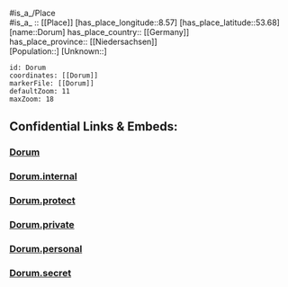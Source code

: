 ﻿---
location: [53.68,8.57] 
mapzoom: [7,12] 
mapmarker: city 
type: City
tags:
- geo/City


SpocWebEntityId: 29856
isDeleted: false
confidential: public

---
#is_a_/Place  
#is_a_ :: [[Place]] 
[has_place_longitude::8.57] 
[has_place_latitude::53.68] 
[name::Dorum] 
has_place_country:: [[Germany]]  
has_place_province:: [[Niedersachsen]]  
[Population::] 
[Unknown::] 


```leaflet
id: Dorum
coordinates: [[Dorum]] 
markerFile: [[Dorum]] 
defaultZoom: 11 
maxZoom: 18
```


## Confidential Links & Embeds: 

### [Dorum](/_public/Earth/Continent/Europe/Europe~Central/Germany/Germany~West/Niedersachsen/counties~Niedersachsen/Cuxhaven/cities~Cuxhaven/Wurster~Nordsee/boroughs~Wurster~Nordsee/Dorum.md) 

### [Dorum.internal](/_internal/Earth/Continent/Europe/Europe~Central/Germany/Germany~West/Niedersachsen/counties~Niedersachsen/Cuxhaven/cities~Cuxhaven/Wurster~Nordsee/boroughs~Wurster~Nordsee/Dorum.internal.md) 

### [Dorum.protect](/_protect/Earth/Continent/Europe/Europe~Central/Germany/Germany~West/Niedersachsen/counties~Niedersachsen/Cuxhaven/cities~Cuxhaven/Wurster~Nordsee/boroughs~Wurster~Nordsee/Dorum.protect.md) 

### [Dorum.private](/_private/Earth/Continent/Europe/Europe~Central/Germany/Germany~West/Niedersachsen/counties~Niedersachsen/Cuxhaven/cities~Cuxhaven/Wurster~Nordsee/boroughs~Wurster~Nordsee/Dorum.private.md) 

### [Dorum.personal](/_personal/Earth/Continent/Europe/Europe~Central/Germany/Germany~West/Niedersachsen/counties~Niedersachsen/Cuxhaven/cities~Cuxhaven/Wurster~Nordsee/boroughs~Wurster~Nordsee/Dorum.personal.md) 

### [Dorum.secret](/_secret/Earth/Continent/Europe/Europe~Central/Germany/Germany~West/Niedersachsen/counties~Niedersachsen/Cuxhaven/cities~Cuxhaven/Wurster~Nordsee/boroughs~Wurster~Nordsee/Dorum.secret.md) 
